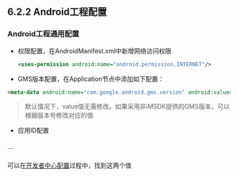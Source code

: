 ## 6.2.2 Android工程配置

### Android工程通用配置

* 权限配置，在AndroidManifest.xml中新增网络访问权限

  ```xml
  <uses-permission android:name="android.permission.INTERNET"/>
  ```

* GMS版本配置，在Application节点中添加如下配置：

 ```xml
 <meta-data android:name="com.google.android.gms.version" android:value="@integer/google_play_services_version" />
 ```

 > 默认情况下，value值无需修改。如果采用非iMSDK提供的GMS版本，可以根据版本号修改对应的值

* 应用ID配置

  ```xml
 <meta-data android:name="com.google.android.gms.games.APP_ID" android:value="\ 263738040849" />
 <meta-data android:name="com.google.android.gms.serverclientid"
 android:value="263738040849-kgcholbfoi8163lpn8ke3l3dsc3pvtu4.apps.googleusercontent.com" />
  ```

  可以在[开发者中心配置](developers.md)过程中，找到这两个值




